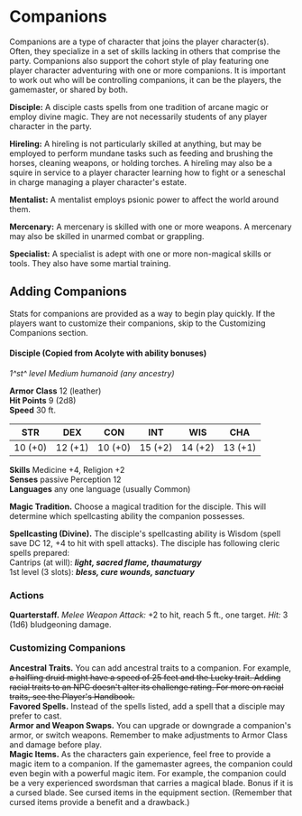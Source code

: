 # Companions

Companions are a type of character that joins the player character(s). Often, they specialize in a set of skills lacking in others that comprise the party. Companions also support the cohort style of play featuring one player character adventuring with one or more companions. It is important to work out who will be controlling companions, it can be the players, the gamemaster, or shared by both.

**Disciple:** A disciple casts spells from one tradition of arcane magic or employ divine magic. They are not necessarily students of any player character in the party.

**Hireling:** A hireling is not particularly skilled at anything, but may be employed to perform mundane tasks such as feeding and brushing the horses, cleaning weapons, or holding torches. A hireling may also be a squire in service to a player character learning how to fight or a seneschal in charge managing a player character's estate.

**Mentalist:** A mentalist employs psionic power to affect the world around them.

**Mercenary:** A mercenary is skilled with one or more weapons. A mercenary may also be skilled in unarmed combat or grappling.

**Specialist:** A specialist is adept with one or more non-magical skills or tools. They also have some martial training.

## Adding Companions 
Stats for companions are provided as a way to begin play quickly. If the players want to customize their companions, skip to the Customizing Companions section.

#### Disciple (Copied from Acolyte with ability bonuses)

_1^st^ level Medium humanoid (any ancestry)_

**Armor Class** 12 (leather)   
**Hit Points** 9 (2d8)    
**Speed** 30 ft. 

| STR     | DEX     | CON     | INT     | WIS     | CHA     |
| ------- | ------- | ------- | ------- | ------- | ------- |
| 10 (+0) | 12 (+1) | 10 (+0) | 15 (+2) | 14 (+2) | 13 (+1) |

**Skills** Medicine +4, Religion +2    
**Senses** passive Perception 12    
**Languages** any one language (usually Common)    

**Magic Tradition.** Choose a magical tradition for the disciple. This will determine which spellcasting ability the companion possesses.

**Spellcasting (Divine).** The disciple's spellcasting ability is Wisdom (spell save DC 12, +4 to hit with spell attacks). The disciple has following cleric spells prepared:    
Cantrips (at will): **_light, sacred flame, thaumaturgy_**    
1st level (3 slots): **_bless, cure wounds, sanctuary_** 

### Actions 

**Quarterstaff.** _Melee Weapon Attack:_ +2 to hit, reach 5 ft., one target. _Hit:_ 3 (1d6) bludgeoning damage. 

### Customizing Companions

**Ancestral Traits.** You can add ancestral traits to a companion. For example, ~~a halfling druid might have a speed of 25 feet and the Lucky trait. Adding racial traits to an NPC doesn't alter its challenge rating. For more on racial traits, see the Player's Handbook.~~    
**Favored Spells.** Instead of the spells listed, add a spell that a disciple may prefer to cast.  
**Armor and Weapon Swaps.** You can upgrade or downgrade a companion's armor, or switch weapons.  Remember to make adjustments to Armor Class and damage before play.    
**Magic Items.** As the characters gain experience, feel free to provide a magic item to a companion. If the gamemaster agrees, the companion could even begin with a powerful magic item. For example, the companion could be a very experienced swordsman that carries a magical blade. Bonus if it is a cursed blade. See cursed items in the equipment section. (Remember that cursed items provide a benefit and a drawback.)